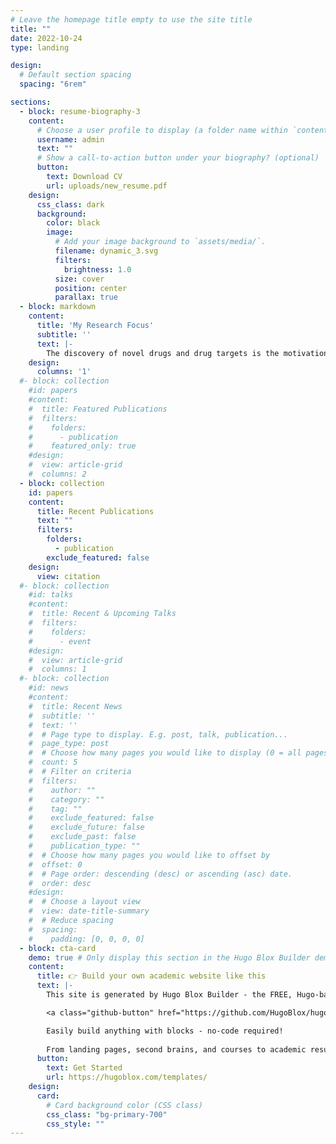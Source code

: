 ```yaml
---
# Leave the homepage title empty to use the site title
title: ""
date: 2022-10-24
type: landing

design:
  # Default section spacing
  spacing: "6rem"

sections:
  - block: resume-biography-3
    content:
      # Choose a user profile to display (a folder name within `content/authors/`)
      username: admin
      text: ""
      # Show a call-to-action button under your biography? (optional)
      button:
        text: Download CV
        url: uploads/new_resume.pdf
    design:
      css_class: dark
      background:
        color: black
        image:
          # Add your image background to `assets/media/`.
          filename: dynamic_3.svg
          filters:
            brightness: 1.0
          size: cover
          position: center
          parallax: true
  - block: markdown
    content:
      title: 'My Research Focus'
      subtitle: ''
      text: |-
        The discovery of novel drugs and drug targets is the motivation for research spanning a diverse spectrum of scientific disciplines. My aim is at the atomic-scale, where I utilize computer simulations of drugs and their protein targets to understand the physical basis of their complex interactions. A great focus of my work is on the development of enhanced sampling methodologies that bolster our ability to observe long-timescale dynamics critical to enzymatic functionality. In an effort to convert these observations into knowledge, I also create novel GPU-accelerated algorithms to detect hidden drug binding sites and investigate how they modulate enzymatic function. New text
    design:
      columns: '1'
  #- block: collection
    #id: papers
    #content:
    #  title: Featured Publications
    #  filters:
    #    folders:
    #      - publication
    #    featured_only: true
    #design:
    #  view: article-grid
    #  columns: 2
  - block: collection
    id: papers
    content:
      title: Recent Publications
      text: ""
      filters:
        folders:
          - publication
        exclude_featured: false
    design:
      view: citation
  #- block: collection
    #id: talks
    #content:
    #  title: Recent & Upcoming Talks
    #  filters:
    #    folders:
    #      - event
    #design:
    #  view: article-grid
    #  columns: 1
  #- block: collection
    #id: news
    #content:
    #  title: Recent News
    #  subtitle: ''
    #  text: ''
    #  # Page type to display. E.g. post, talk, publication...
    #  page_type: post
    #  # Choose how many pages you would like to display (0 = all pages)
    #  count: 5
    #  # Filter on criteria
    #  filters:
    #    author: ""
    #    category: ""
    #    tag: ""
    #    exclude_featured: false
    #    exclude_future: false
    #    exclude_past: false
    #    publication_type: ""
    #  # Choose how many pages you would like to offset by
    #  offset: 0
    #  # Page order: descending (desc) or ascending (asc) date.
    #  order: desc
    #design:
    #  # Choose a layout view
    #  view: date-title-summary
    #  # Reduce spacing
    #  spacing:
    #    padding: [0, 0, 0, 0]
  - block: cta-card
    demo: true # Only display this section in the Hugo Blox Builder demo site
    content:
      title: 👉 Build your own academic website like this
      text: |-
        This site is generated by Hugo Blox Builder - the FREE, Hugo-based open source website builder trusted by 250,000+ academics like you.

        <a class="github-button" href="https://github.com/HugoBlox/hugo-blox-builder" data-color-scheme="no-preference: light; light: light; dark: dark;" data-icon="octicon-star" data-size="large" data-show-count="true" aria-label="Star HugoBlox/hugo-blox-builder on GitHub">Star</a>

        Easily build anything with blocks - no-code required!
        
        From landing pages, second brains, and courses to academic resumés, conferences, and tech blogs.
      button:
        text: Get Started
        url: https://hugoblox.com/templates/
    design:
      card:
        # Card background color (CSS class)
        css_class: "bg-primary-700"
        css_style: ""
---
```

